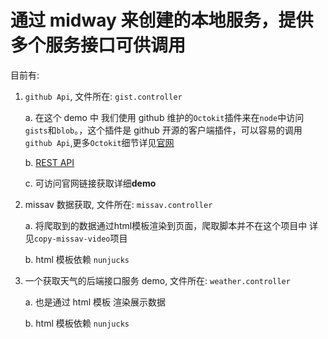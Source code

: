 # 通过 midway 来创建的本地服务，提供多个服务接口可供调用

目前有:

1.  `github Api`, 文件所在: `gist.controller`

    a. 在这个 demo 中 我们使用 github 维护的`Octokit`插件来在`node`中访问 `gists`和`blob`。，这个插件是 github 开源的客户端插件，可以容易的调用 `github Api`,更多`Octokit`细节详见[官网](https://github.com/octokit/core.js#readme)

    b. [REST API](https://docs.github.com/zh/rest/gists/gists?apiVersion=2022-11-28#about-gists)

    c. 可访问官网链接获取详细**demo**

2.  missav 数据获取, 文件所在: `missav.controller`

    a. 将爬取到的数据通过html模板渲染到页面，爬取脚本并不在这个项目中 详见`copy-missav-video`项目

    b. html 模板依赖 `nunjucks`

3.  一个获取天气的后端接口服务 demo, 文件所在: `weather.controller`

    a. 也是通过 html 模板 渲染展示数据

    b. html 模板依赖 `nunjucks`
